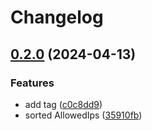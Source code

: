 # Changelog

## [0.2.0](https://github.com/sergelogvinov/ansible-role-wireguard/compare/v0.1.0...v0.2.0) (2024-04-13)


### Features

* add tag ([c0c8dd9](https://github.com/sergelogvinov/ansible-role-wireguard/commit/c0c8dd9c04f5f48a58265a2fd372dae7bf77b34e))
* sorted AllowedIps ([35910fb](https://github.com/sergelogvinov/ansible-role-wireguard/commit/35910fbafc26357915954945773611fad0360e81))
